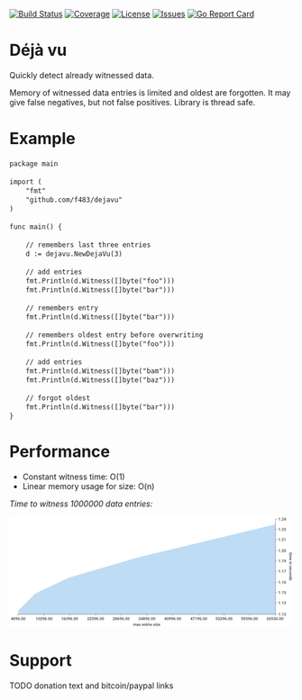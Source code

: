 [![Build Status](https://travis-ci.org/f483/dejavu.svg)](https://travis-ci.org/f483/dejavu)
[![Coverage](https://coveralls.io/repos/f483/dejavu/badge.svg)](https://coveralls.io/r/f483/dejavu)
[![License](https://img.shields.io/badge/license-MIT-blue.svg)](https://raw.githubusercontent.com/f483/dejavu/master/LICENSE)
[![Issues](https://img.shields.io/github/issues/f483/dejavu.svg)](https://github.com/f483/dejavu/issues)
[![Go Report Card](https://goreportcard.com/badge/github.com/f483/dejavu)](https://goreportcard.com/report/github.com/f483/dejavu)


# Déjà vu

Quickly detect already witnessed data.

Memory of witnessed data entries is limited and oldest are forgotten.
It may give false negatives, but not false positives. Library is thread
safe.


# Example

```
package main

import (
	"fmt"
	"github.com/f483/dejavu"
)

func main() {

	// remembers last three entries
	d := dejavu.NewDejaVu(3)

	// add entries
	fmt.Println(d.Witness([]byte("foo")))
	fmt.Println(d.Witness([]byte("bar")))

	// remembers entry
	fmt.Println(d.Witness([]byte("bar")))

	// remembers oldest entry before overwriting
	fmt.Println(d.Witness([]byte("foo")))

	// add entries
	fmt.Println(d.Witness([]byte("bam")))
	fmt.Println(d.Witness([]byte("baz")))

	// forgot oldest
	fmt.Println(d.Witness([]byte("bar")))
}
```


# Performance

 * Constant witness time: O(1)
 * Linear memory usage for size: O(n)


*Time to witness 1000000 data entries:*

![Benchmark Time](https://github.com/f483/dejavu/raw/master/benchmark-time.png)

# Support

TODO donation text and bitcoin/paypal links
